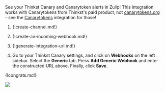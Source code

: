 See your Thinkst Canary and Canarytoken alerts in Zulip! This integration works with
Canarytokens from Thinkst's paid product, not [canarytokens.org][canarytokens] - see the
[Canarytokens](/integrations/doc/canarytoken) integration for those!

1. {!create-channel.md!}

1. {!create-an-incoming-webhook.md!}

1. {!generate-integration-url.md!}

1. Go to your Thinkst Canary settings, and click on **Webhooks** on
   the left sidebar. Select the **Generic** tab. Press
   **Add Generic Webhook** and enter the constructed URL above. Finally,
   click **Save**.

{!congrats.md!}

![](/static/images/integrations/thinkst/001.png)

[canarytokens]: https://canarytokens.org
